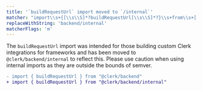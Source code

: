 ```yaml
---
title: '`buildRequestUrl` import moved to `/internal`'
matcher: "import\\s+{[\\s\\S]*?buildRequestUrl[\\s\\S]*?}\\s+from\\s+['\"]@clerk\/(backend)['\"]"
replaceWithString: 'backend/internal'
matcherFlags: 'm'
---
```


The `buildRequestUrl` import was intended for those building custom Clerk integrations for frameworks and has been moved to `@clerk/backend/internal` to reflect this. Please use caution when using internal imports as they are outside the bounds of semver.

```diff
- import { buildRequestUrl } from "@clerk/backend"
+ import { buildRequestUrl } from "@clerk/backend/internal"
```
